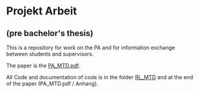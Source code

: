 # Projekt Arbeit 
## (pre bachelor's thesis)
This is a repository for work on the PA and for information exchange between students and supervisors.


The paper is the [PA_MTD.pdf](PA_MTD.pdf).

All Code and documentation of code is in the folder [RL_MTD](RL_MTD) and at the end of the paper (PA_MTD.pdf / Anhang).
